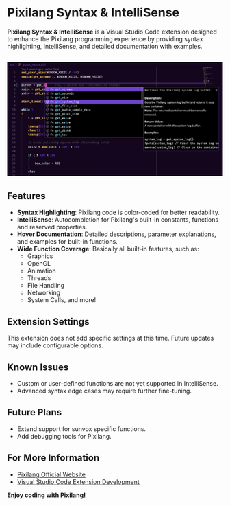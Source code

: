 # Pixilang Syntax & IntelliSense

**Pixilang Syntax & IntelliSense** is a Visual Studio Code extension designed to enhance the Pixilang programming experience by providing syntax highlighting, IntelliSense, and detailed documentation with examples.

![Demo Screenshot](./demo.png)
---

## Features

- **Syntax Highlighting**: Pixilang code is color-coded for better readability.
- **IntelliSense**: Autocompletion for Pixilang's built-in constants, functions and reserved properties.
- **Hover Documentation**: Detailed descriptions, parameter explanations, and examples for built-in functions.
- **Wide Function Coverage**: Basically all built-in features, such as:
  - Graphics
  - OpenGL
  - Animation
  - Threads
  - File Handling
  - Networking
  - System Calls, and more!


## Extension Settings

This extension does not add specific settings at this time. Future updates may include configurable options.


## Known Issues

- Custom or user-defined functions are not yet supported in IntelliSense.
- Advanced syntax edge cases may require further fine-tuning.


## Future Plans

- Extend support for sunvox specific functions.
- Add debugging tools for Pixilang.

## For More Information

- [Pixilang Official Website](http://warmplace.ru/soft/pixilang/)
- [Visual Studio Code Extension Development](https://code.visualstudio.com/api)


**Enjoy coding with Pixilang!**
